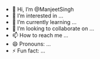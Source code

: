- 👋 Hi, I’m @ManjeetSingh
- 👀 I’m interested in ...
- 🌱 I’m currently learning ...
- 💞️ I’m looking to collaborate on ...
- 📫 How to reach me ...
- 😄 Pronouns: ...
- ⚡ Fun fact: ...

<!---
Manjeet Singh is a ✨ special ✨ repository because its `README.md` (this file) appears on your GitHub profile.
You can click the Preview link to take a look at your changes.
--->

